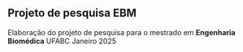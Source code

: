 ## Projeto de pesquisa EBM
 Elaboração do projeto de pesquisa para o mestrado em **Engenharia Biomédica** UFABC
 Janeiro 2025
